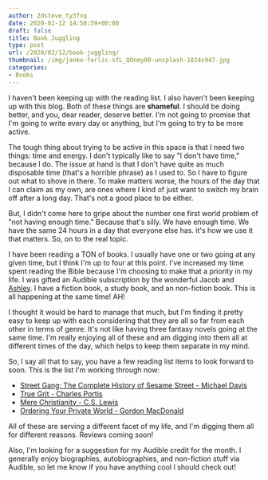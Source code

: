 ```yaml
---
author: 2dsteve_ty3fxq
date: 2020-02-12 14:58:59+00:00
draft: false
title: Book Juggling
type: post
url: /2020/02/12/book-juggling/
thumbnail: /img/janko-ferlic-sfL_QOnmy00-unsplash-1024x947.jpg
categories:
- Books
---
```









I haven't been keeping up with the reading list. I also haven't been keeping up with this blog. Both of these things are **shameful**. I should be doing better, and you, dear reader, deserve better. I'm not going to promise that I'm going to write every day or anything, but I'm going to try to be more active. 







The tough thing about trying to be active in this space is that I need two things: time and energy. I don't typically like to say "I don't have time," because I do. The issue at hand is that I don't have quite as much disposable time (that's a horrible phrase) as I used to. So I have to figure out what to shove in there. To make matters worse, the hours of the day that I can claim as my own, are ones where I kind of just want to switch my brain off after a long day. That's not a good place to be either.







But, I didn't come here to gripe about the number one first world problem of "not having enough time." Because that's silly. We have enough time. We have the same 24 hours in a day that everyone else has. it's how we use it that matters. So, on to the real topic.







I have been reading a TON of books. I usually have one or two going at any given time, but I think I'm up to four at this point. I've increased my time spent reading the Bible because I'm choosing to make that a priority in my life. I was gifted an Audible subscription by the wonderful Jacob and [Ashley](https://www.twitter.com/phatekills). I have a fiction book, a study book, and an non-fiction book. This is all happening at the same time! AH!







I thought it would be hard to manage that much, but I'm finding it pretty easy to keep up with each considering that they are all so far from each other in terms of genre. It's not like having three fantasy novels going at the same time. I'm really enjoying all of these and am digging into them all at different times of the day, which helps to keep them separate in my mind. 







So, I say all that to say, you have a few reading list items to look forward to soon. This is the list I'm working through now:





  * [Street Gang: The Complete History of Sesame Street - Michael Davis](https://amzn.to/2w6yTgl)  
  * [True Grit - Charles Portis](https://amzn.to/2UKlTax)  
  * [Mere Christianity - C.S. Lewis](https://amzn.to/2tRsPaZ)  
  * [Ordering Your Private World - Gordon MacDonald](https://amzn.to/2UKzWwR)





All of these are serving a different facet of my life, and I'm digging them all for different reasons. Reviews coming soon!







Also, I'm looking for a suggestion for my Audible credit for the month. I generally enjoy biographies, autobiographies, and non-fiction stuff via Audible, so let me know if you have anything cool I should check out!




